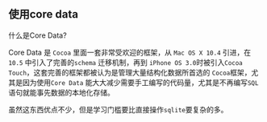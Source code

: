 ## 使用core data

什么是Core Data?

Core Data 是 `Cocoa` 里面一套非常受欢迎的框架，从 `Mac OS X 10.4` 引进，在 `10.5` 中引入了完善的`schema` 迁移机制，再到 `iPhone OS 3.0`时被引入`Cocoa Touch`，这套完善的框架都被认为是管理大量结构化数据所首选的 `Cocoa`框架，尤其是因为使用`Core Data` 能大大减少需要手工编写的代码量，尤其是不再编写`SQL`语句就能事先数据的本地化存储。

虽然这东西优点不少，但是学习门槛要比直接操作`sqlite`要复杂的多。
